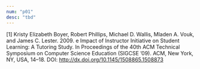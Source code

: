 ```yaml
---
num: "p01"
desc: "tbd"
---
```



[1] Kristy Elizabeth Boyer, Robert Phillips, Michael D. Wallis, Mladen A. Vouk, and James C. Lester. 2009.  e Impact of Instructor Initiative on Student Learning: A Tutoring Study. In Proceedings of the 40th ACM Technical Symposium on Computer Science Education (SIGCSE ’09). ACM, New York, NY, USA, 14–18. DOI: <http://dx.doi.org/10.1145/1508865.1508873>






